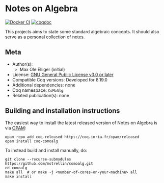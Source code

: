 <!---
This file was generated from `meta.yml`, please do not edit manually.
Follow the instructions on https://github.com/coq-community/templates to regenerate.
--->
# Notes on Algebra

[![Docker CI][docker-action-shield]][docker-action-link]
[![coqdoc][coqdoc-shield]][coqdoc-link]

[docker-action-shield]: https://github.com/motrellin/comoalg/actions/workflows/docker-action.yml/badge.svg?branch=main
[docker-action-link]: https://github.com/motrellin/comoalg/actions/workflows/docker-action.yml


[coqdoc-shield]: https://img.shields.io/badge/docs-coqdoc-blue.svg
[coqdoc-link]: https://motrellin.github.io/comoalg/./docs/toc.html


This projects aims to state some standard algebraic concepts.
It should also serve as a personal collection of notes.


## Meta

- Author(s):
  - Max Ole Elliger (initial)
- License: [GNU General Public License v3.0 or later](LICENSE)
- Compatible Coq versions: Developed for 8.19.0
- Additional dependencies: none
- Coq namespace: `CoMoAlg`
- Related publication(s): none

## Building and installation instructions

The easiest way to install the latest released version of Notes on Algebra
is via [OPAM](https://opam.ocaml.org/doc/Install.html):

```shell
opam repo add coq-released https://coq.inria.fr/opam/released
opam install coq-comoalg
```

To instead build and install manually, do:

``` shell
git clone --recurse-submodules https://github.com/motrellin/comoalg.git
cd comoalg
make all  # or make -j <number-of-cores-on-your-machine> all
make install
```
